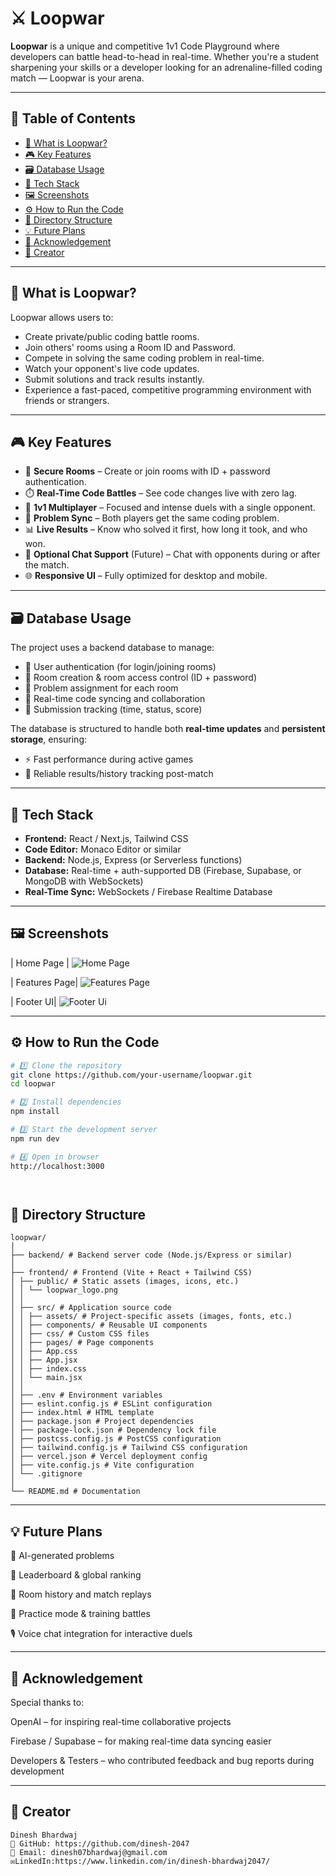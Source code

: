 # ⚔️ Loopwar

**Loopwar** is a unique and competitive 1v1 Code Playground where developers can battle head-to-head in real-time. Whether you're a student sharpening your skills or a developer looking for an adrenaline-filled coding match — Loopwar is your arena.

---

## 📑 Table of Contents
- [🚀 What is Loopwar?](#-what-is-loopwar)
- [🎮 Key Features](#-key-features)
- [🗃️ Database Usage](#️-database-usage)
- [📌 Tech Stack](#-tech-stack)
- [🖼️ Screenshots](#️-screenshots)
- [⚙️ How to Run the Code](#️-how-to-run-the-code)
- [📂 Directory Structure](#-directory-structure)
- [💡 Future Plans](#-future-plans)
- [🙌 Acknowledgement](#-acknowledgement)
- [👤 Creator](#-creator)

---

## 🚀 What is Loopwar?

Loopwar allows users to:
- Create private/public coding battle rooms.
- Join others' rooms using a Room ID and Password.
- Compete in solving the same coding problem in real-time.
- Watch your opponent's live code updates.
- Submit solutions and track results instantly.
- Experience a fast-paced, competitive programming environment with friends or strangers.

---

## 🎮 Key Features

- 🔐 **Secure Rooms** – Create or join rooms with ID + password authentication.  
- ⏱️ **Real-Time Code Battles** – See code changes live with zero lag.  
- 👥 **1v1 Multiplayer** – Focused and intense duels with a single opponent.  
- 🧠 **Problem Sync** – Both players get the same coding problem.  
- 📊 **Live Results** – Know who solved it first, how long it took, and who won.  
- 💬 **Optional Chat Support** (Future) – Chat with opponents during or after the match.  
- 🌐 **Responsive UI** – Fully optimized for desktop and mobile.  

---

## 🗃️ Database Usage

The project uses a backend database to manage:
- 🔸 User authentication (for login/joining rooms)  
- 🔸 Room creation & room access control (ID + password)  
- 🔸 Problem assignment for each room  
- 🔸 Real-time code syncing and collaboration  
- 🔸 Submission tracking (time, status, score)  

The database is structured to handle both **real-time updates** and **persistent storage**, ensuring:
- ⚡ Fast performance during active games  
- 📜 Reliable results/history tracking post-match  

---

## 📌 Tech Stack

- **Frontend:** React / Next.js, Tailwind CSS  
- **Code Editor:** Monaco Editor or similar  
- **Backend:** Node.js, Express (or Serverless functions)  
- **Database:** Real-time + auth-supported DB (Firebase, Supabase, or MongoDB with WebSockets)  
- **Real-Time Sync:** WebSockets / Firebase Realtime Database  

---

## 🖼️ Screenshots

| Home Page | 
![Home Page](Screenshots/HomePage.png)

| Features Page| 
![Features Page](Screenshots/Features.png)

| Footer UI| 
![Footer Ui](Screenshots/Footer.png)

---

## ⚙️ How to Run the Code

```bash
# 1️⃣ Clone the repository
git clone https://github.com/your-username/loopwar.git
cd loopwar

# 2️⃣ Install dependencies
npm install

# 3️⃣ Start the development server
npm run dev

# 4️⃣ Open in browser
http://localhost:3000




```
## 📂 Directory Structure
```
loopwar/
│
├── backend/ # Backend server code (Node.js/Express or similar)
│
├── frontend/ # Frontend (Vite + React + Tailwind CSS)
│ ├── public/ # Static assets (images, icons, etc.)
│ │ └── loopwar_logo.png
│ │
│ ├── src/ # Application source code
│ │ ├── assets/ # Project-specific assets (images, fonts, etc.)
│ │ ├── components/ # Reusable UI components
│ │ ├── css/ # Custom CSS files
│ │ ├── pages/ # Page components
│ │ ├── App.css
│ │ ├── App.jsx
│ │ ├── index.css
│ │ └── main.jsx
│ │
│ ├── .env # Environment variables
│ ├── eslint.config.js # ESLint configuration
│ ├── index.html # HTML template
│ ├── package.json # Project dependencies
│ ├── package-lock.json # Dependency lock file
│ ├── postcss.config.js # PostCSS configuration
│ ├── tailwind.config.js # Tailwind CSS configuration
│ ├── vercel.json # Vercel deployment config
│ ├── vite.config.js # Vite configuration
│ └── .gitignore
│
└── README.md # Documentation

```
---

## 💡 Future Plans
🧠 AI-generated problems

👑 Leaderboard & global ranking

📜 Room history and match replays

🧪 Practice mode & training battles

🎙️ Voice chat integration for interactive duels

---
## 🙌 Acknowledgement
Special thanks to:

OpenAI – for inspiring real-time collaborative projects

Firebase / Supabase – for making real-time data syncing easier

Developers & Testers – who contributed feedback and bug reports during development

---

## 👤 Creator
```
Dinesh Bhardwaj
💼 GitHub: https://github.com/dinesh-2047
📧 Email: dinesh07bhardwaj@gmail.com
✉️LinkedIn:https://www.linkedin.com/in/dinesh-bhardwaj2047/
```
